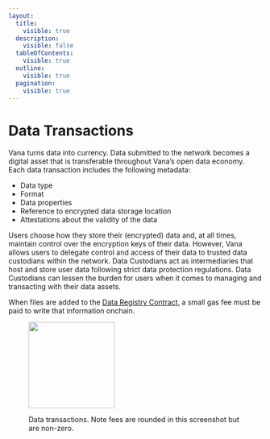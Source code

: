 ```yaml
---
layout:
  title:
    visible: true
  description:
    visible: false
  tableOfContents:
    visible: true
  outline:
    visible: true
  pagination:
    visible: true
---
```


# Data Transactions

Vana turns data into currency. Data submitted to the network becomes a digital asset that is transferable throughout Vana’s open data economy. Each data transaction includes the following metadata:

* Data type
* Format
* Data properties
* Reference to encrypted data storage location
* Attestations about the validity of the data

Users choose how they store their (encrypted) data and, at all times, maintain control over the encryption keys of their data. However, Vana allows users to delegate control and access of their data to trusted data custodians within the network. Data Custodians act as intermediaries that host and store user data following strict data protection regulations. Data Custodians can lessen the burden for users when it comes to managing and transacting with their data assets.

When files are added to the [Data Registry Contract](../../../developers/smart-contracts.md#data-registry-contract), a small gas fee must be paid to write that information onchain.&#x20;

<figure><img src="../../../.gitbook/assets/Screenshot 2024-05-20 at 11.00.47 PM.png" alt="" width="171"><figcaption><p>Data transactions. Note fees are rounded in this screenshot but are non-zero.</p></figcaption></figure>

